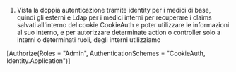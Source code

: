 ﻿1) Vista la doppia autenticazione tramite identity per i medici di base, quindi gli esterni
e Ldap per i medici interni per recuperare i claims salvati all'interno del cookie CookieAuth
e poter utilizzare le informazioni al suo interno, e per autorizzare determinate action o controller
solo a interni o determinati ruoli, degli interni utilizziamo 

[Authorize(Roles = "Admin", AuthenticationSchemes = "CookieAuth, Identity.Application")]

